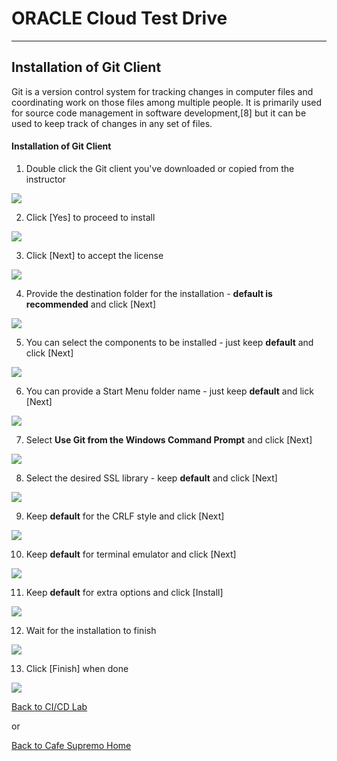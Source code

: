 # ORACLE Cloud Test Drive #
-----
## Installation of Git Client ##

Git is a version control system for tracking changes in computer files and coordinating work on those files among multiple people. It is primarily used for source code management in software development,[8] but it can be used to keep track of changes in any set of files.

#### Installation of Git Client ####

1. Double click the Git client you've downloaded or copied from the instructor

![](images/gitclient/00.png)

2. Click [Yes] to proceed to install

![](images/gitclient/01.png)

3. Click [Next] to accept the license

![](images/gitclient/02.png)

4. Provide the destination folder for the installation - **default is recommended** and click [Next]

![](images/gitclient/03.png)

5. You can select the components to be installed - just keep **default** and click [Next]

![](images/gitclient/04.png)

6. You can provide a Start Menu folder name - just keep **default** and lick [Next]

![](images/gitclient/05.png)

7. Select **Use Git from the Windows Command Prompt** and click [Next]

![](images/gitclient/06.png)

8. Select the desired SSL library - keep **default** and click [Next]

![](images/gitclient/07.png)

9. Keep **default** for the CRLF style and click [Next]

![](images/gitclient/08.png)

10. Keep **default** for terminal emulator and click [Next]

![](images/gitclient/09.png)

11. Keep **default** for extra options and click [Install]

![](images/gitclient/10.png)

12. Wait for the installation to finish

![](images/gitclient/11.png)

13. Click [Finish] when done

![](images/gitclient/12.png)


[Back to CI/CD Lab](CICDlab.md)

or

[Back to Cafe Supremo Home](README.md)
